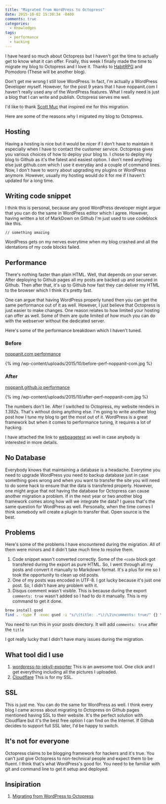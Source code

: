 ```yaml
---
title: "Migrated from WordPress to Octopress"
date: 2015-10-02 15:39:34 -0400
comments: true
categories: 
  - Knowledges
tags:
  - performance
  - hacking
---
```


I have heard so much about Octopress but I haven't got the time to actually get to know what it can offer. Finally, this week I finally made the time to migrate my blog to Octopress and I love it. Thanks to [HabitRPG][1] and Pomodoro (These will be another blog).

Don't get me wrong I still love WordPress. In fact, I'm actually a WordPress Developer myself. However, for the post 9 years that I have noppanit.com I haven't really used any of the WordPress features. What I really need is just a blog that I can write and publish. Octopress serves me well.

I'd like to thank [Scott Muc][7] that inspired me for this migration.

Here are some of the reasons why I migrated my blog to Octopress.

## Hosting

Having a hosting is nice but it would be nicer if I don't have to maintain it especially when I have to contact the customer service. Octopress gives you various choices of how to deploy your blog to. I chose to deploy my blog to Github as it's the fatest and easiest option. I don't need anything else just github.com which I use it everyday and a couple of command lines. Now, I don't have to worry about upgrading my plugins or WordPress anymore. However, usually my hosting would do it for me if I haven't updated for a long time. 

## Writing code snippet

I think this is personal, because any good WordPress developer might argue that you can do the same in WordPress editor which I agree. However, having written a lot of MarkDown on Github I'm just used to use codeblock like this.

```
// something amazing
```

WordPress gets on my nerves everytime when my blog crashed and all the identations of my code blocks failed.

## Performance

There's nothing faster than plain HTML. Well, that depends on your server. After deploying to Github pages all my posts are backed up and secured in Github. Then after that, it's up to Github how fast they can deliver my HTML to the browser which I think it's pretty fast.
 
One can argue that having WordPress properly tuned then you can get the same performance out of it as well. However, I just believe that Octopress is just easier to make changes. One reason relates to how limited your hosting can offer as well. Some of them are quite limited of how much you can do with the webserver without the dedicated server.

Here's some of the performance breakdown which I haven't tuned. 

### Before

[noppanit.com performance][5]

{% img /wp-content/uploads/2015/10/before-perf-noppanit-com.jpg %}

### After

[noppanit.github.io performance][6]

{% img /wp-content/uploads/2015/10/after-perf-noppanit-com.jpg %}

The numbers don't lie. After I switched to Octopress, my website renders in *1.392s*. That's without doing anything else. I'm going to write another blog post how I tune my blog to get the most out of it. WordPress is a great framework but when it comes to performance tuning, it requires a lot of hacking.

I have attached the link to [webpagetest][4] as well in case anybody is interested in more details. 

## No Database

Everybody knows that maintaining a database is a headache. Everytime you need to upgrade WordPress you need to backup database just in case something goes wrong and when you want to transfer the site you will need to do some hack to ensure that the data is transfered properly. However, one might argue that not having the database for Octopress can cause another migration a problem. If in the next year or two another blog framework comes along how will we integrate the data? I guess that's the same question for WordPress as well. Personally, when the time comes I think somebody will create a plugin to transfer that. Open source is the best.

## Problems

Here's some of the problems I have encountered during the migration. All of them were minors and it didn't take much time to resolve them.

1. Code snippet wasn't converted correctly. Some of the `<code` block got transfered during the export as pure HTML. So, I went through all my posts and convert it manually to Markdown format. It's a plus for me so I took the opportunity to clean up old posts.
2. One of my posts was encoded in UTF-8. I got lucky because it's just one post. So, I didn't have any problem with it. 
3. Disqus comment wasn't visible. This is because during the export `comments: true` wasn't added so I had to do it manually. This is my command to get it done.

``` bash
brew install gsed
find . -type f -exec gsed -i "s/\(title: .*\)/\1\ncomments: true/" {} \;
```

You need to run this in your posts directory. It will add `comments: true` after the `title`

I got really lucky that I didn't have many issues during the migration. 

## What tool did I use

1. [wordpress-to-jekyll-exporter][2] This is an awesome tool. One click and I get everything including all the pictures I uploaded.
2. [Cloudflare][8] This is for my SSL.

## SSL

This is just me. You can do the same for WordPress as well. I think every blog I came across about migrating to Octopress on Github pages mentioned having SSL to their website. It's the perfect solution with Cloudflare but it's the best free option I can find on the Internet. If Github decides to support full SSL later, I'd be happy to switch.

## It's not for everyone

Octopress claims to be blogging framework for hackers and it's true. You can't just give Octopress to non-technical people and expect them to be fluent. I think that's what WordPress's good for. You need to be familiar with git and command line to get it setup and deployed.

## Insipiration

1. [Migrating from WordPress to Octopress][3]


 [1]: https://habitica.com
 [2]: https://github.com/benbalter/wordpress-to-jekyll-exporter
 [3]: http://jason.pureconcepts.net/2013/01/migrating-wordpress-octopress/
 [4]: http://webpagetest.org
 [5]: http://www.webpagetest.org/result/151002_33_7N6/1/details/
 [6]: http://www.webpagetest.org/result/151002_NG_7P4/2/details/
 [7]: https://twitter.com/ScottMuc
 [8]: https://www.cloudflare.com/
